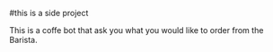 #this is a side project

This is a coffe bot that ask you what you would like to order from the Barista.
